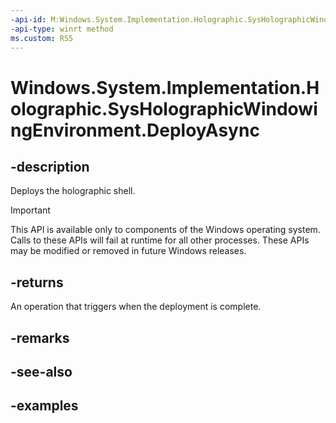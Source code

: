 ```yaml
---
-api-id: M:Windows.System.Implementation.Holographic.SysHolographicWindowingEnvironment.DeployAsync
-api-type: winrt method
ms.custom: RS5
---
```


<!-- Method syntax.
public IAsyncOperationWithProgress<SysHolographicDeploymentProgress> SysHolographicWindowingEnvironment.DeployAsync()
-->

# Windows.System.Implementation.Holographic.SysHolographicWindowingEnvironment.DeployAsync

## -description
Deploys the holographic shell.

> [!IMPORTANT]
> This API is available only to components of the Windows operating system.  Calls to these APIs will fail at runtime for all other processes.  These APIs may be modified or removed in future Windows releases.

## -returns
An operation that triggers when the deployment is complete.

## -remarks

## -see-also

## -examples

